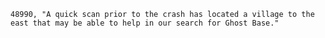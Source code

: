 ﻿```text
48990, "A quick scan prior to the crash has located a village to the east that may be able to help in our search for Ghost Base."
```